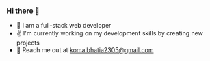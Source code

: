 ### Hi there 👋
- 🔭 I am a full-stack web developer
- ✌️ I'm currently working on my development skills by creating new projects
- 👀 Reach me out at komalbhatia2305@gmail.com

<!--
**Komalpreet05/Komalpreet05** is a ✨ _special_ ✨ repository because its `README.md` (this file) appears on your GitHub profile.

Here are some ideas to get you started:

- 🔭 I’m currently working on ...
- 🌱 I’m currently learning ...
- 👯 I’m looking to collaborate on ...
- 🤔 I’m looking for help with ...
- 💬 Ask me about ...
- 📫 How to reach me: ...
- 😄 Pronouns: ...
- ⚡ Fun fact: ...
-->
